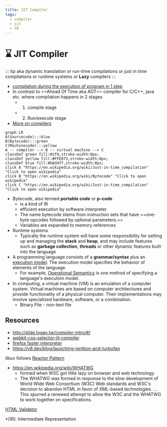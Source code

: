```yaml
---
title: JIT Compiler
tags:
  - compiler
  - jit
  - v8
---
```


# :hourglass: JIT Compiler

<TagLinks />

::: tip aka
dynamic translation or
run-time compilations or
just in time compilations or
runtime systems or
**Lazy** compilers
:::

- [compilation during the execution of program in 1 step](./jsengine.md)
- In contrast to ==Ahead Of Time aka AOT== compiler for C/C++, java etc. where compilation happens in 2 stages
  - 1. compile stage
  - 2. Run/execute stage
- [More on compilers](https://avi-python.netlify.app/Tutorials/07_compiler.html#types-of-compilers)

```mermaid
graph LR
A(Sourcecode):::blue
B(Bytecode):::green
C(Machinecode):::yellow
A -- compiler --> B -- virtual machine --> C
classDef green fill:#1f9,stroke-width:0px;
classDef yellow fill:#FFE873,stroke-width:0px;
classDef blue fill:#b8d4ff,stroke-width:0px;
click A "https://en.wikipedia.org/wiki/Just-in-time_compilation" "Click to open wikipedia"
click B "https://en.wikipedia.org/wiki/Bytecode" "Click to open wikipedia"
click C "https://en.wikipedia.org/wiki/Just-in-time_compilation" "Click to open wikipedia"
```

- Bytecode, also termed **portable code** or **p-code**
  - is a kind of IR
  - efficient execution by software interpreter
  - The name bytecode stems from instruction sets that have ==one-byte opcodes followed by optional parameters.==
  - Variables are expanded to memory references
- Runtime systems
  - Typically the runtime system will have some responsibility for setting up and managing the **stack** and **heap**, and may include features such as **garbage collection**, **threads** or other dynamic features built into the language
- A programming language consists of a **grammar/syntax** plus an [execution model](https://en.wikipedia.org/wiki/Execution_model). The execution model specifies the behavior of elements of the language.
  - For example, [Operational Semantics](https://en.wikipedia.org/wiki/Operational_semantics) is one method of specifying a language's execution model.
- In computing, a virtual machine (VM) is an emulation of a computer system. Virtual machines are based on computer architectures and provide functionality of a physical computer. Their implementations may involve specialized hardware, software, or a combination.
  - Binary File - non-text file

## Resources

- http://slide.logan.tw/compiler-intro/#/
- [webkit-css-selector-jit-compiler](https://webkit.org/blog/3271/webkit-css-selector-jit-compiler/)
- [firefox faster interpreter](https://hacks.mozilla.org/2019/08/the-baseline-interpreter-a-faster-js-interpreter-in-firefox-70/)
- https://v8.dev/blog/launching-ignition-and-turbofan

libuv follows [Reactor Pattern](https://en.wikipedia.org/wiki/Reactor_pattern)

- https://en.wikipedia.org/wiki/WHATWG
  - formed when W3C got little lazy on browser and web technology
  - The WHATWG was formed in response to the slow development of World Wide Web Consortium (W3C) Web standards and W3C's decision to abandon HTML in favor of XML-based technologies. ... This spurred a renewed attempt to allow the W3C and the WHATWG to work together on specifications.

[HTML Validator](https://validator.w3.org/nu/?doc=https%3A%2F%2Fgithub.com%2Favimehenwal&submit=Check)

<!-- prettier-ignore -->
*[IR]: Intermediate Representation

<Footer />
